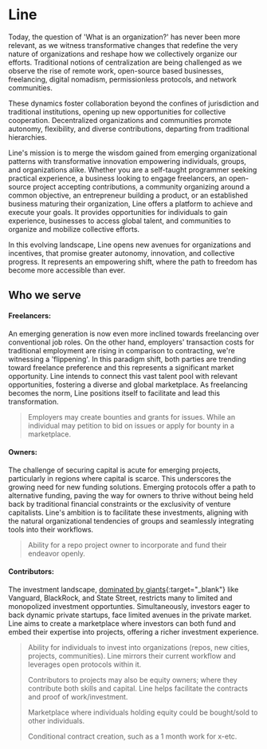 # Line

Today, the question of 'What is an organization?' has never been more relevant, as we witness transformative changes that redefine the very nature of organizations and reshape how we collectively organize our efforts. Traditional notions of centralization are being challenged as we observe the rise of remote work, open-source based businesses, freelancing, digital nomadism, permissionless protocols, and network communities.

These dynamics foster collaboration beyond the confines of jurisdiction and traditional institutions, opening up new opportunities for collective cooperation. Decentralized organizations and communities promote autonomy, flexibility, and diverse contributions, departing from traditional hierarchies.

Line's mission is to merge the wisdom gained from emerging organizational patterns with transformative innovation empowering individuals, groups, and organizations alike. Whether you are a self-taught programmer seeking practical experience, a business looking to engage freelancers, an open-source project accepting contributions, a community organizing around a common objective, an entrepreneur building a product, or an established business maturing their organization, Line offers a platform to achieve and execute your goals. It provides opportunities for individuals to gain experience, businesses to access global talent, and communities to organize and mobilize collective efforts.

In this evolving landscape, Line opens new avenues for organizations and incentives, that promise greater autonomy, innovation, and collective progress. It represents an empowering shift, where the path to freedom has become more accessible than ever.


## Who we serve


#### Freelancers:
An emerging generation is now even more inclined towards freelancing over conventional job roles. On the other hand, employers' transaction costs for traditional employment are rising in comparison to contracting, we're witnessing a 'flippening'. In this paradigm shift, both parties are trending toward freelance preference and this represents a significant market opportunity. Line intends to connect this vast talent pool with relevant opportunities, fostering a diverse and global marketplace. As freelancing becomes the norm, Line positions itself to facilitate and lead this transformation.

> Employers may create bounties and grants for issues. While an individual may petition to bid on issues or apply for bounty in a marketplace.

#### Owners:
The challenge of securing capital is acute for emerging projects, particularly in regions where capital is scarce. This underscores the growing need for new funding solutions. Emerging protocols offer a path to alternative funding, paving the way for owners to thrive without being held back by traditional financial constraints or the exclusivity of venture capitalists. Line's ambition is to facilitate these investments, aligning with the natural organizational tendencies of groups and seamlessly integrating tools into their workflows.

> Ability for a repo project owner to incorporate and fund their endeavor openly.

#### Contributors:
The investment landscape, [dominated by giants](https://blackrockvanguardwatch.com/){:target="_blank"} like Vanguard, BlackRock, and State Street, restricts many to limited and monopolized investment opportunties. Simultaneously, investors eager to back dynamic private startups, face limited avenues in the private market. Line aims to create a marketplace where investors can both fund and embed their expertise into projects, offering a richer investment experience.

> Ability for individuals to invest into organizations (repos, new cities, projects, communities). Line mirrors their current workflow and leverages open protocols within it.
>
> Contributors to projects may also be equity owners; where they contribute both skills and capital. Line helps facilitate the contracts and proof of work/investment.
>
> Marketplace where individuals holding equity could be bought/sold to other individuals.
>
> Conditional contract creation, such as a 1 month work for x-etc.

